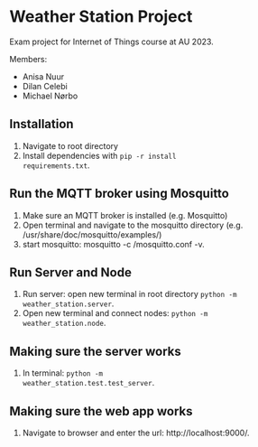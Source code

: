 # Weather Station Project

Exam project for Internet of Things course at AU 2023.

Members:
- Anisa Nuur
- Dilan Celebi
- Michael Nørbo

## Installation
1) Navigate to root directory
1) Install dependencies with <code>pip -r install requirements.txt</code>.

## Run the MQTT broker using Mosquitto
1) Make sure an MQTT broker is installed (e.g. Mosquitto)
2) Open terminal and navigate to the mosquitto directory (e.g. </code>/usr/share/doc/mosquitto/examples/</code>)
3) start mosquitto: </code>mosquitto -c /mosquitto.conf -v</code>.

## Run Server and Node
1) Run server: open new terminal in root directory <code>python -m weather_station.server</code>.
2) Open new terminal and connect nodes: <code>python -m weather_station.node</code>.

## Making sure the server works
1) In terminal: <code>python -m weather_station.test.test_server</code>.

## Making sure the web app works
1) Navigate to browser and enter the url: </code>http://localhost:9000/</code>.